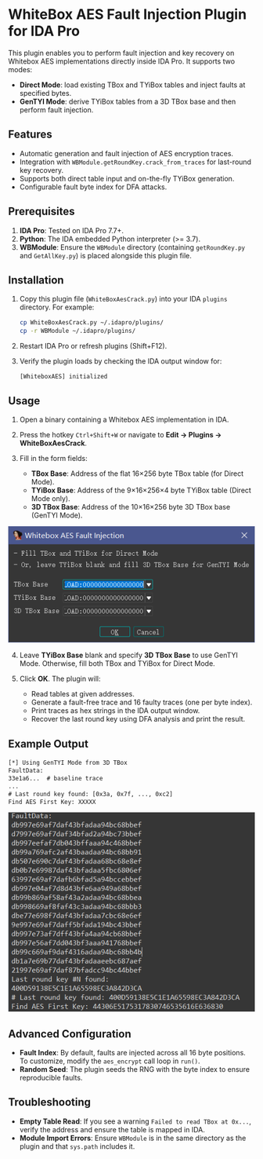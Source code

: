 # WhiteBox AES Fault Injection Plugin for IDA Pro

This plugin enables you to perform fault injection and key recovery on Whitebox AES implementations directly inside IDA Pro. It supports two modes:

* **Direct Mode**: load existing TBox and TYiBox tables and inject faults at specified bytes.
* **GenTYI Mode**: derive TYiBox tables from a 3D TBox base and then perform fault injection.

## Features

* Automatic generation and fault injection of AES encryption traces.
* Integration with `WBModule.getRoundKey.crack_from_traces` for last-round key recovery.
* Supports both direct table input and on-the-fly TYiBox generation.
* Configurable fault byte index for DFA attacks.

## Prerequisites

1. **IDA Pro**: Tested on IDA Pro 7.7+.
2. **Python**: The IDA embedded Python interpreter (>= 3.7).
3. **WBModule**: Ensure the `WBModule` directory (containing `getRoundKey.py` and `GetAllKey.py`) is placed alongside this plugin file.

## Installation

1. Copy this plugin file (`WhiteBoxAesCrack.py`) into your IDA `plugins` directory. For example:

   ```bash
   cp WhiteBoxAesCrack.py ~/.idapro/plugins/
   cp -r WBModule ~/.idapro/plugins/
   ```

2. Restart IDA Pro or refresh plugins (Shift+F12).

3. Verify the plugin loads by checking the IDA output window for:

   ```text
   [WhiteboxAES] initialized
   ```

## Usage

1. Open a binary containing a Whitebox AES implementation in IDA.

2. Press the hotkey `Ctrl+Shift+W` or navigate to **Edit → Plugins → WhiteBoxAesCrack**.

3. Fill in the form fields:

   * **TBox Base**: Address of the flat 16×256 byte TBox table (for Direct Mode).
   * **TYiBox Base**: Address of the 9×16×256×4 byte TYiBox table (Direct Mode only).
   * **3D TBox Base**: Address of the 10×16×256 byte 3D TBox base (GenTYI Mode).

![image-20250624180255439](README-en/image-20250624180255439.png)

4. Leave **TYiBox Base** blank and specify **3D TBox Base** to use GenTYI Mode. Otherwise, fill both TBox and TYiBox for Direct Mode.

5. Click **OK**. The plugin will:

   * Read tables at given addresses.
   * Generate a fault-free trace and 16 faulty traces (one per byte index).
   * Print traces as hex strings in the IDA output window.
   * Recover the last round key using DFA analysis and print the result.

## Example Output

```text
[*] Using GenTYI Mode from 3D TBox
FaultData:
33e1a6...  # baseline trace
...
# Last round key found: [0x3a, 0x7f, ..., 0xc2]
Find AES First Key: XXXXX
```

![image-20250624175651494](README-en/image-20250624175651494.png)

## Advanced Configuration

* **Fault Index**: By default, faults are injected across all 16 byte positions. To customize, modify the `aes_encrypt` call loop in `run()`.
* **Random Seed**: The plugin seeds the RNG with the byte index to ensure reproducible faults.

## Troubleshooting

* **Empty Table Read**: If you see a warning `Failed to read TBox at 0x...`, verify the address and ensure the table is mapped in IDA.
* **Module Import Errors**: Ensure `WBModule` is in the same directory as the plugin and that `sys.path` includes it.